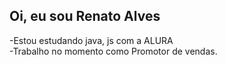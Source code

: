 ##  Oi, eu sou Renato Alves
-Estou estudando java, js com a ALURA <br>
-Trabalho no momento como Promotor de vendas.


